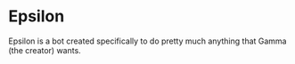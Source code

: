 # Epsilon

Epsilon is a bot created specifically to do pretty much anything that Gamma (the creator) wants.
